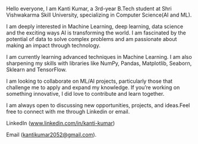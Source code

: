 Hello everyone,
I am Kanti Kumar, a 3rd-year B.Tech student at Shri Vishwakarma Skill University, specializing in Computer Science(AI and ML). 

I am deeply interested in Machine Learning, deep learning, data science and the exciting ways AI is transforming the world. I am fascinated by the potential of data to solve complex problems and am passionate about making an impact through technology.

I am currently learning advanced techniques in Machine Learning. I am also sharpening my skills with libraries like NumPy, Pandas, Matplotlib, Seaborn, Sklearn and TensorFlow.

I am looking to collaborate on ML/AI projects, particularly those that challenge me to apply and expand my knowledge. If you’re working on something innovative, I did love to contribute and learn together.

I am always open to discussing new opportunities, projects, and ideas.Feel free to connect with me through Linkedin or email.

LinkedIn (www.linkedin.com/in/kanti-kumar) 

Email (kantikumar2052@gmail.com).




<!---
Kanti-Kumar/Kanti-Kumar is a ✨ special ✨ repository because its `README.md` (this file) appears on your GitHub profile.
You can click the Preview link to take a look at your changes.
--->
